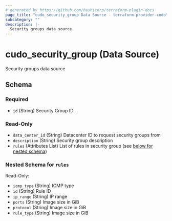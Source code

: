 ```yaml
---
# generated by https://github.com/hashicorp/terraform-plugin-docs
page_title: "cudo_security_group Data Source - terraform-provider-cudo"
subcategory: ""
description: |-
  Security groups data source
---
```


# cudo_security_group (Data Source)

Security groups data source



<!-- schema generated by tfplugindocs -->
## Schema

### Required

- `id` (String) Security Group ID.

### Read-Only

- `data_center_id` (String) Datacenter ID to request security groups from
- `description` (String) Security group description
- `rules` (Attributes List) List of rules in security group (see [below for nested schema](#nestedatt--rules))

<a id="nestedatt--rules"></a>
### Nested Schema for `rules`

Read-Only:

- `icmp_type` (String) ICMP type
- `id` (String) Rule ID
- `ip_range` (String) IP range
- `ports` (String) Image size in GiB
- `protocol` (String) Image size in GiB
- `rule_type` (String) Image size in GiB


